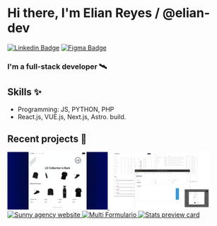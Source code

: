 # Hi there, I'm Elian Reyes / @elian-dev
[![Linkedin Badge](https://img.shields.io/badge/-eliandev-blue?style=flat-square&logo=Linkedin&logoColor=white&link=https://www.linkedin.com/in/eliandev/)](https://www.linkedin.com/in/eliandev/)
[![Figma Badge](https://img.shields.io/badge/-eliandev-purple?style=flat-square&logo=Figma&logoColor=white&link=https://www.linkedin.com/in/eliandev/)](https://www.figma.com/@eliandev)

### I'm a full-stack developer 🛰️

## Skills ✨
- Programming: JS, PYTHON, PHP
- React.js, VUE.js, Next.js, Astro. build.

## Recent projects 🚧

<a href='https://saas-ecommerce-admin.vercel.app/019b2c62-c359-4796-96c7-4006a9da50a3' target='_blank'>
  <img  width='45%' src='./imgs/store-git.png' alt='Admin dasboard' />
</a>

<a href='https://ecommerce-store-rho-lovat.vercel.app/' target='_blank'>
  <img width='45%' src='./imgs/admin-git.png' alt='Admin dasboard' />
</a>

<a href='https://sunny-agency-landing-page-5p6b.vercel.app/' target='_blank'>
  <img width='30%' src='https://i.imgur.com/6jZ9Zdm.png' alt='Sunny agency website' />
</a>
<a href='https://multi-step-form-main-dusky.vercel.app/' target='_blank'>
  <img width='30%' src='https://i.imgur.com/pUSCwCa.png' alt='Multi Formulario' />
</a>
<a href='https://stats-preview-card-component-main-fm.vercel.app/' target='_blank'>
  <img width='30%' src='https://i.imgur.com/jugAVAS.png' alt='Stats preview card' />
</a>
